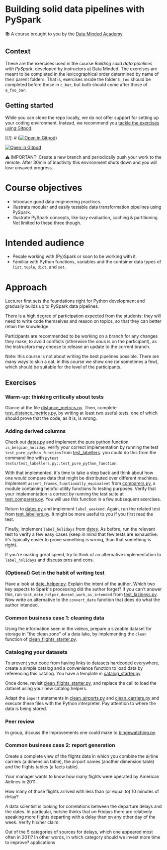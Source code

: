 # Building solid data pipelines with PySpark

📚 A course brought to you by the [Data Minded Academy].

## Context

These are the exercises used in the course *Building solid data pipelines with 
PySpark*, developed by instructors at Data Minded. The exercises are meant
to be completed in the lexicographical order determined by name of their
parent folders. That is, exercises inside the folder `b_foo` should be
completed before those in `c_bar`, but both should come after those of
`a_foo_bar`.

## Getting started

While you can clone the repo locally, we do not offer support for setting up
your coding environment. Instead, we recommend you [tackle the exercises
using Gitpod][this gitpod].

[//]: # ([![Open in Gitpod][gitpod logo]](https://gitpod.io/#https://github.com/seli/solid_pipelines_with_pyspark))

[![Open in Gitpod](https://gitpod.io/button/open-in-gitpod.svg)](https://gitpod.io/#https://github.com/seli/solid_pipelines_with_pyspark)


⚠ IMPORTANT: Create a new branch and periodically push your work to the remote.
After 30min of inactivity this environment shuts down and you will lose unsaved
progress.

# Course objectives

- Introduce good data engineering practices.
- Illustrate modular and easily testable data transformation pipelines using
  PySpark.
- Illustrate PySpark concepts, like lazy evaluation, caching & partitioning.
  Not limited to these three though.

# Intended audience

- People working with (Py)Spark or soon to be working with it.
- Familiar with Python functions, variables and the container data types of
  `list`, `tuple`, `dict`, and `set`.

# Approach

Lecturer first sets the foundations right for Python development and
gradually builds up to PySpark data pipelines.

There is a high degree of participation expected from the students: they
will need to write code themselves and reason on topics, so that they can
better retain the knowledge. 
  
Participants are recommended to be working on a branch for any changes they
make, to avoid conflicts (otherwise the onus is on the participant), as the
instructors may choose to release an update to the current branch.

Note: this course is not about writing the best pipelines possible. There are
many ways to skin a cat, in this course we show one (or sometimes a few), which
should be suitable for the level of the participants.

## Exercises

### Warm-up: thinking critically about tests

Glance at the file
[distance_metrics.py](./exercises/b_unit_test_demo/distance_metrics.py). Then,
complete [test_distance_metrics.py](./tests/test_distance_metrics.py), by
writing at least two useful tests, one of which should prove that the code, as
it is, is wrong.

### Adding derived columns

Check out [dates.py](exercises/c_labellers/dates.py) and implement the pure
python function `is_belgian_holiday`. verify your correct implementation by
running the test `test_pure_python_function` from
[test_labellers](tests/test_labellers.py). you could do this from the command
line with `pytest tests/test_labellers.py::test_pure_python_function`.

With that implemented, it's time to take a step back and think about how one
would compare data that might be distributed over different machines. Implement
`assert_frames_functionally_equivalent` from
[comparers.py](tests/comparers.py), a module containing helpful utility
functions fo testing purposes.  Verify that your implementation is correct by
running the test suite at [test_comparers.oy](tests/test_comparers.py). You
will use this function in a few subsequent exercises.

Return to [dates.py](exercises/c_labellers/dates.py) and
implement `label_weekend`. Again, run the related test from
[test_labellers.py](tests/test_labellers.py). It might be more useful to you if
you first read the test.

Finally, implement `label_holidays` from [dates](exercises/c_labellers/dates.py). 
As before, run the relevant test to verify a few easy cases (keep in mind that 
few tests are exhaustive: it's typically easier to prove something is wrong, 
than that something is right).

If you're making great speed, try to think of an alternative implementation 
to `label_holidays` and discuss pros and cons.

### (Optional) Get in the habit of writing test

Have a look at [date_helper.py](exercises/d_laziness/date_helper.py). Explain the intent of the
author. Which two key aspects to Spark's processing did the author forget? If 
you can't answer this, run `test_date_helper_doesnt_work_as_intended` from 
[test_laziness.py](exercises/d_laziness/test_laziness.py). Now write an alternative to the 
`convert_date` function that does do what the author intended.

### Common business case 1: cleaning data

Using the information seen in the videos, prepare a sizeable dataset for 
storage in "the clean zone" of a data lake, by implementing the `clean` 
function of [clean_flights_starter.py](exercises/h_cleansers/clean_flights_starter.py).

### Cataloging your datasets

To prevent your code from having links to datasets hardcoded everywhere,
create a simple catalog and a convenience function to load data by 
referencing this catalog. You have a template in 
[catalog_starter.py](exercises/i_catalog/catalog_starter.py).

Once done, revisit [clean_flights_starter.py](exercises/h_cleansers/clean_flights_starter.py), and 
replace the call to load the dataset using your new catalog helpers.

Adapt the `import` statements in [clean_airports.py](exercises/h_cleansers/clean_airports.py) 
and [clean_carriers.py](exercises/h_cleansers/clean_carriers.py) and execute these files with the 
Python interpreter. Pay attention to where the data is being stored.

### Peer review

In group, discuss the improvements one could make to 
[bingewatching.py](./exercises/l_code_review/bingewatching.py).

### Common business case 2: report generation

Create a complete view of the flights data in which you combine the airline
carriers (a dimension table), the airport names (another dimension table) and
the flights tables (a facts table).

Your manager wants to know how many flights were operated by American Airlines
in 2011.

How many of those flights arrived with less than (or equal to) 10 minutes of
delay?

A data scientist is looking for correlations between the departure delays and
the dates. In particular, he/she thinks that on Fridays there are relatively
speaking more flights departing with a delay than on any other day of the week.
Verify his/her claim.

Out of the 5 categories of sources for delays, which one appeared most often in
2011? In other words, in which category should we invest more time to improve?
applications

[this gitpod]: https://gitpod.io/#https://github.com/datamindedacademy/solid_pipelines_with_pyspark
[gitpod logo]: https://gitpod.io/button/open-in-gitpod.svg
[Data Minded Academy]: https://www.dataminded.academy/
